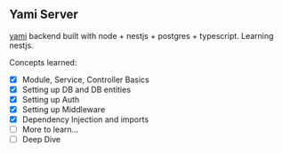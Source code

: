 ## Yami Server

[yami](https://github.com/soulsam480/yami) backend built with node + nestjs + postgres + typescript. Learning nestjs.

Concepts learned:

- [x] Module, Service, Controller Basics
- [X] Setting up DB and DB entities
- [X] Setting up Auth
- [X] Setting up Middleware
- [X] Dependency Injection and imports
- [ ] More to learn...
- [ ] Deep Dive